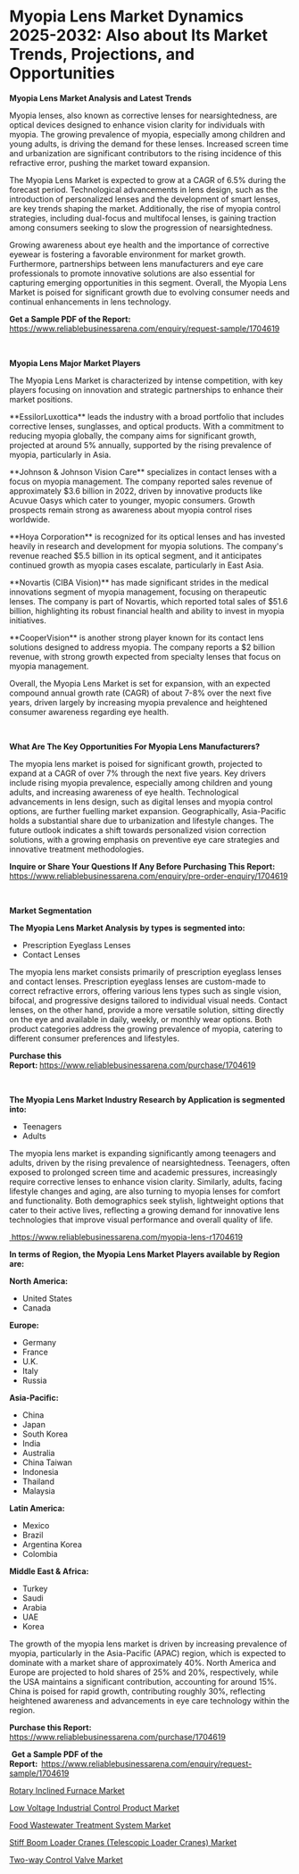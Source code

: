 <p><h1>Myopia Lens Market Dynamics 2025-2032: Also about Its Market Trends, Projections, and Opportunities</h1></p><p><strong>Myopia Lens Market Analysis and Latest Trends</strong></p>
<p><p>Myopia lenses, also known as corrective lenses for nearsightedness, are optical devices designed to enhance vision clarity for individuals with myopia. The growing prevalence of myopia, especially among children and young adults, is driving the demand for these lenses. Increased screen time and urbanization are significant contributors to the rising incidence of this refractive error, pushing the market toward expansion.</p><p>The Myopia Lens Market is expected to grow at a CAGR of 6.5% during the forecast period. Technological advancements in lens design, such as the introduction of personalized lenses and the development of smart lenses, are key trends shaping the market. Additionally, the rise of myopia control strategies, including dual-focus and multifocal lenses, is gaining traction among consumers seeking to slow the progression of nearsightedness.</p><p>Growing awareness about eye health and the importance of corrective eyewear is fostering a favorable environment for market growth. Furthermore, partnerships between lens manufacturers and eye care professionals to promote innovative solutions are also essential for capturing emerging opportunities in this segment. Overall, the Myopia Lens Market is poised for significant growth due to evolving consumer needs and continual enhancements in lens technology.</p></p>
<p><strong>Get a Sample PDF of the Report:&nbsp;</strong> <a href="https://www.reliablebusinessarena.com/enquiry/request-sample/1704619?utm_campaign=3569&utm_medium=2&utm_source=Github&utm_content=ia&utm_term=04042025&utm_id=myopia-lens">https://www.reliablebusinessarena.com/enquiry/request-sample/1704619</a></p>
<p>&nbsp;</p>
<p><strong>Myopia Lens Major Market Players</strong></p>
<p><p>The Myopia Lens Market is characterized by intense competition, with key players focusing on innovation and strategic partnerships to enhance their market positions. </p><p>**EssilorLuxottica** leads the industry with a broad portfolio that includes corrective lenses, sunglasses, and optical products. With a commitment to reducing myopia globally, the company aims for significant growth, projected at around 5% annually, supported by the rising prevalence of myopia, particularly in Asia.</p><p>**Johnson & Johnson Vision Care** specializes in contact lenses with a focus on myopia management. The company reported sales revenue of approximately $3.6 billion in 2022, driven by innovative products like Acuvue Oasys which cater to younger, myopic consumers. Growth prospects remain strong as awareness about myopia control rises worldwide.</p><p>**Hoya Corporation** is recognized for its optical lenses and has invested heavily in research and development for myopia solutions. The company's revenue reached $5.5 billion in its optical segment, and it anticipates continued growth as myopia cases escalate, particularly in East Asia.</p><p>**Novartis (CIBA Vision)** has made significant strides in the medical innovations segment of myopia management, focusing on therapeutic lenses. The company is part of Novartis, which reported total sales of $51.6 billion, highlighting its robust financial health and ability to invest in myopia initiatives.</p><p>**CooperVision** is another strong player known for its contact lens solutions designed to address myopia. The company reports a $2 billion revenue, with strong growth expected from specialty lenses that focus on myopia management.</p><p>Overall, the Myopia Lens Market is set for expansion, with an expected compound annual growth rate (CAGR) of about 7-8% over the next five years, driven largely by increasing myopia prevalence and heightened consumer awareness regarding eye health.</p></p>
<p>&nbsp;</p>
<p><strong>What Are The Key Opportunities For Myopia Lens Manufacturers?</strong></p>
<p><p>The myopia lens market is poised for significant growth, projected to expand at a CAGR of over 7% through the next five years. Key drivers include rising myopia prevalence, especially among children and young adults, and increasing awareness of eye health. Technological advancements in lens design, such as digital lenses and myopia control options, are further fuelling market expansion. Geographically, Asia-Pacific holds a substantial share due to urbanization and lifestyle changes. The future outlook indicates a shift towards personalized vision correction solutions, with a growing emphasis on preventive eye care strategies and innovative treatment methodologies.</p></p>
<p><strong>Inquire or Share Your Questions If Any Before Purchasing This Report:</strong> <a href="https://www.reliablebusinessarena.com/enquiry/pre-order-enquiry/1704619?utm_campaign=3569&utm_medium=2&utm_source=Github&utm_content=ia&utm_term=04042025&utm_id=myopia-lens">https://www.reliablebusinessarena.com/enquiry/pre-order-enquiry/1704619</a></p>
<p>&nbsp;</p>
<p><strong>Market Segmentation</strong></p>
<p><strong>The Myopia Lens Market Analysis by types is segmented into:</strong></p>
<p><ul><li>Prescription Eyeglass Lenses</li><li>Contact Lenses</li></ul></p>
<p><p>The myopia lens market consists primarily of prescription eyeglass lenses and contact lenses. Prescription eyeglass lenses are custom-made to correct refractive errors, offering various lens types such as single vision, bifocal, and progressive designs tailored to individual visual needs. Contact lenses, on the other hand, provide a more versatile solution, sitting directly on the eye and available in daily, weekly, or monthly wear options. Both product categories address the growing prevalence of myopia, catering to different consumer preferences and lifestyles.</p></p>
<p><strong>Purchase this Report:&nbsp;</strong><a href="https://www.reliablebusinessarena.com/purchase/1704619?utm_campaign=3569&utm_medium=2&utm_source=Github&utm_content=ia&utm_term=04042025&utm_id=myopia-lens">https://www.reliablebusinessarena.com/purchase/1704619</a></p>
<p>&nbsp;</p>
<p><strong>The Myopia Lens Market Industry Research by Application is segmented into:</strong></p>
<p><ul><li>Teenagers</li><li>Adults</li></ul></p>
<p><p>The myopia lens market is expanding significantly among teenagers and adults, driven by the rising prevalence of nearsightedness. Teenagers, often exposed to prolonged screen time and academic pressures, increasingly require corrective lenses to enhance vision clarity. Similarly, adults, facing lifestyle changes and aging, are also turning to myopia lenses for comfort and functionality. Both demographics seek stylish, lightweight options that cater to their active lives, reflecting a growing demand for innovative lens technologies that improve visual performance and overall quality of life.</p></p>
<p><a href="https://www.reliablebusinessarena.com/myopia-lens-r1704619?utm_campaign=3569&utm_medium=2&utm_source=Github&utm_content=ia&utm_term=04042025&utm_id=myopia-lens">&nbsp;https://www.reliablebusinessarena.com/myopia-lens-r1704619</a></p>
<p><strong>In terms of Region, the Myopia Lens Market Players available by Region are:</strong></p>
<p>
    <p> <strong> North America: </strong>
        <ul>
            <li>United States</li>
            <li>Canada</li>
        </ul>
        </p> 
    <p> <strong> Europe: </strong>
        <ul>
            <li>Germany</li>
            <li>France</li>
            <li>U.K.</li>
            <li>Italy</li>
            <li>Russia</li>
        </ul>
        </p> 
    <p> <strong> Asia-Pacific: </strong>
        <ul>
            <li>China</li>
            <li>Japan</li>
            <li>South Korea</li>
            <li>India</li>
            <li>Australia</li>
            <li>China Taiwan</li>
            <li>Indonesia</li>
            <li>Thailand</li>
            <li>Malaysia</li>
        </ul>
        </p> 
    <p> <strong> Latin America: </strong>
        <ul>
            <li>Mexico</li>
            <li>Brazil</li>
            <li>Argentina Korea</li>
            <li>Colombia</li>
        </ul>
        </p> 
    <p> <strong> Middle East & Africa: </strong>
        <ul>
            <li>Turkey</li>
            <li>Saudi</li>
            <li>Arabia</li>
            <li>UAE</li>
            <li>Korea</li>
        </ul>
    </p>
    </p>
<p><p>The growth of the myopia lens market is driven by increasing prevalence of myopia, particularly in the Asia-Pacific (APAC) region, which is expected to dominate with a market share of approximately 40%. North America and Europe are projected to hold shares of 25% and 20%, respectively, while the USA maintains a significant contribution, accounting for around 15%. China is poised for rapid growth, contributing roughly 30%, reflecting heightened awareness and advancements in eye care technology within the region.</p></p>
<p><strong>Purchase this Report: </strong><a href="https://www.reliablebusinessarena.com/purchase/1704619?utm_campaign=3569&utm_medium=2&utm_source=Github&utm_content=ia&utm_term=04042025&utm_id=myopia-lens">https://www.reliablebusinessarena.com/purchase/1704619</a></p>
<p>&nbsp;<strong>Get a Sample PDF of the Report:&nbsp;&nbsp;</strong><a href="https://www.reliablebusinessarena.com/enquiry/request-sample/1704619?utm_campaign=3569&utm_medium=2&utm_source=Github&utm_content=ia&utm_term=04042025&utm_id=myopia-lens">https://www.reliablebusinessarena.com/enquiry/request-sample/1704619</a></p>
<p><strong></strong></p>
<p><p><a href="https://www.linkedin.com/pulse/rotary-inclined-furnace-market-progressan-anticipated-klnsf?utm_campaign=3569&utm_medium=2&utm_source=Github&utm_content=ia&utm_term=04042025&utm_id=myopia-lens">Rotary Inclined Furnace Market</a></p><p><a href="https://www.linkedin.com/pulse/thorough-analysis-low-voltage-industrial-control-product-xtvuf?utm_campaign=3569&utm_medium=2&utm_source=Github&utm_content=ia&utm_term=04042025&utm_id=myopia-lens">Low Voltage Industrial Control Product Market</a></p><p><a href="https://www.linkedin.com/pulse/navigating-food-wastewater-treatment-system-market-expert-diqmf?utm_campaign=3569&utm_medium=2&utm_source=Github&utm_content=ia&utm_term=04042025&utm_id=myopia-lens">Food Wastewater Treatment System Market</a></p><p><a href="https://www.linkedin.com/pulse/stiff-boom-loader-cranes-telescopic-market-research-industry-bpsmf?utm_campaign=3569&utm_medium=2&utm_source=Github&utm_content=ia&utm_term=04042025&utm_id=myopia-lens">Stiff Boom Loader Cranes (Telescopic Loader Cranes) Market</a></p><p><a href="https://www.linkedin.com/pulse/comprehensive-two-way-control-valve-market-forecast-112-38m5f?utm_campaign=3569&utm_medium=2&utm_source=Github&utm_content=ia&utm_term=04042025&utm_id=myopia-lens">Two-way Control Valve Market</a></p></p>